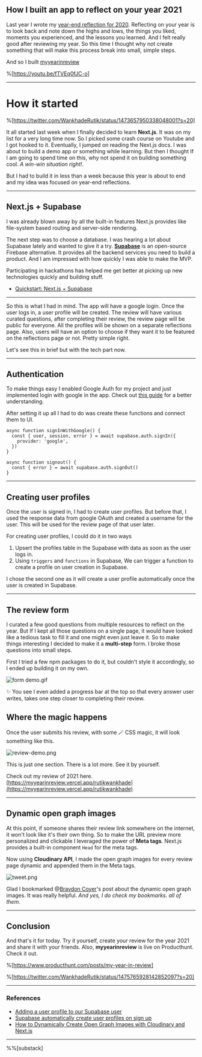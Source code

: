 ## How I built an app to reflect on your year 2021

Last year I wrote my [year-end reflection for 2020](https://blog.rutikwankhade.dev/2020-a-year-end-reflection). Reflecting on your year is to look back and note down the highs and lows, the things you liked, moments you experienced, and the lessons you learned. And I felt really good after reviewing my year. So this time I thought why not create something that will make this process break into small, simple steps. 

> 
And so I built [myyearinreview](https://myyearinreview.vercel.app/)


%[https://youtu.be/fTVEq0fJC-o]


____________________

# How it started

%[https://twitter.com/WankhadeRutik/status/1473657950338048001?s=20]

It all started last week when I finally decided to learn **Next.js**. It was on my list for a very long time now. 
So I picked some crash course on Youtube and I got hooked to it. Eventually, I jumped on reading the Next.js docs. I was about to build a demo app or something while learning. But then I thought If I am going to spend time on this, why not spend it on building something cool. *A win-win situation right!*.

But I had to build it in less than a week because this year is about to end and my idea was focused on year-end reflections.


____________________

## Next.js + Supabase

I was already blown away by all the built-in features Next.js provides like file-system based routing and server-side rendering.

The next step was to choose a database. I was hearing a lot about Supabase lately and wanted to give it a try. [**Supabase**](https://supabase.com/) is an open-source Firebase alternative. It provides all the backend services you need to build a product. And I am impressed with how quickly I was able to make the MVP. 


> 
Participating in hackathons has helped me get better at picking up new technologies quickly and building stuff.

- [Quickstart: Next.js + Supabase](https://supabase.com/docs/guides/with-nextjs)

____________________

So this is what I had in mind. The app will have a google login. Once the user logs in, a user profile will be created. The review will have various curated questions, after completing their review, the review page will be public for everyone. All the profiles will be shown on a separate reflections page. Also, users will have an option to choose if they want it to be featured on the reflections page or not. Pretty simple right.

Let's see this in brief but with the tech part now.

______________

## Authentication

To make things easy I enabled Google Auth for my project and just implemented login with google in the app. Check out [this guide](https://supabase.com/docs/guides/auth/auth-google) for a better understanding. 


After setting it up all I had to do was create these functions and connect them to UI.

```
async function signInWithGoogle() {
  const { user, session, error } = await supabase.auth.signIn({
    provider: 'google',
  })
}

async function signout() {
  const { error } = await supabase.auth.signOut()
}
``` 
______________

## Creating user profiles
Once the user is signed in, I had to create user profiles. But before that, I used the response data from google OAuth and created a username for the user. This will be used for the review page of that user later.

For creating user profiles, I could do it in two ways
1. Upsert the profiles table in the Supabase with data as soon as the user logs in.
2. Using `triggers` and `functions` in Supabase, We can trigger a function to create a profile on user creation in Supabase.

I chose the second one as it will create a user profile automatically once the user is created in Supabase.
_____________


## The review form
I curated a few good questions from multiple resources to reflect on the year. But If I kept all those questions on a single page, it would have looked like a tedious task to fill it and one might even just leave it. So to make things interesting I decided to make it a **multi-step** form. I broke those questions into small steps.

First I tried a few npm packages to do it, but couldn't style it accordingly, so I ended up building it on my own. 


![form demo.gif](https://cdn.hashnode.com/res/hashnode/image/upload/v1640633402406/NLAiTqU9p.gif)

✨ You see I even added a progress bar at the top so that every answer user writes, takes one step closer to completing their review.

## Where the magic happens
Once the user submits his review, with some 🪄 CSS magic, it will look something like this.


![review-demo.png](https://cdn.hashnode.com/res/hashnode/image/upload/v1640633837930/BSKWJ-PuL.png)

This is just one section. There is a lot more. See it by yourself.

> 
Check out my review of 2021 here.
[https://myyearinreview.vercel.app/rutikwankhade](https://myyearinreview.vercel.app/rutikwankhade)

_________________

## Dynamic open graph images
At this point, if someone shares their review link somewhere on the internet, it won't look like it's their own thing. So to make the URL preview more personalized and clickable I leveraged the power of **Meta tags**. Next.js provides a built-in component `Head` for the meta tags.

Now using **Cloudinary API**, I made the open graph images for every review page dynamic and appended them in the Meta tags. 


![tweet.png](https://cdn.hashnode.com/res/hashnode/image/upload/v1640635862274/BLNBq23LO.png)

Glad I bookmarked @[Braydon Coyer](@braydoncoyer)'s post about the dynamic open graph images. It was really helpful. *And yes, I do check my bookmarks. all of them*.

______________________

## Conclusion
And that's it for today. Try it yourself, create your review for the year 2021 and share it with your friends. Also,  **myyearinreview** is live on Producthunt. Check it out.

%[https://www.producthunt.com/posts/my-year-in-review]


%[https://twitter.com/WankhadeRutik/status/1475765928142852097?s=20]


_______________________

### References
- [Adding a user profile to our Supabase user](https://h.daily-dev-tips.com/adding-a-user-profile-to-our-supabase-user)
- [Supabase automatically create user profiles on sign up](https://h.daily-dev-tips.com/supabase-automatically-create-user-profiles-on-sign-up)
- [How to Dynamically Create Open Graph Images with Cloudinary and Next.js](https://blog.braydoncoyer.dev/how-to-dynamically-create-open-graph-images-with-cloudinary-and-nextjs)

________________________

%%[substack]






